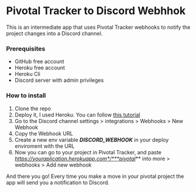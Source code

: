 # Pivotal Tracker to Discord Webhhok

This is an intermediate app that uses Pivotal Tracker webhooks to notify the project changes into a Discord channel. 

### Prerequisites 

- GitHub free account
- Heroku free account
- Heroku Cli
- Discord server with admin privileges

### How to install

1. Clone the repo
2. Deploy it, I used Heroku. You can follow [this tutorial](https://dev.to/ms314006/deploy-your-deno-apps-to-heroku-375h)
3. Go to the Discord channel settings > integrations > Webhooks > New Webhook
3. Copy the Webhook URL
4. Create a new env variable ***DISCORD_WEBHOOK*** in your deploy enviroment with the URL
5. Now you can go to your project in Pivotal Tracker, and paste *https://youraplication.herokuapp.com*/***pivotal*** into more > webhooks > Add new webhook

And there you go! Every time you make a move in your pivotal project the app will send you a notification to Discord.

